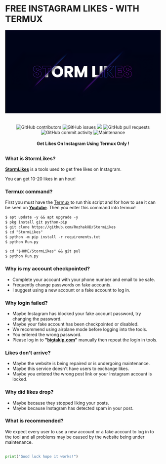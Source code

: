# FREE INSTAGRAM LIKES - WITH TERMUX
<div align="center">
  <img src="Data/StormLikes.png">
  <br>
  <br>
  <p>
    <img alt="GitHub contributors" src="https://img.shields.io/github/contributors/rozhakxd/StormLikes">
    <img alt="GitHub issues" src="https://img.shields.io/github/issues/rozhakxd/StormLikes">
    <img src="https://img.shields.io/badge/PRs-welcome-brightgreen.svg?style=shields">
    <img alt="GitHub pull requests" src="https://img.shields.io/github/issues-pr/rozhakxd/StormLikes">
    <img alt="GitHub commit activity" src="https://img.shields.io/github/commit-activity/m/rozhakxd/StormLikes">
    <img alt="Maintenance" src="https://img.shields.io/maintenance/no/2023">
  </p>
  <h4> Get Likes On Instagram Using Termux Only ! </h4>
</div>

##

### What is StormLikes?
[**StormLikes**](https://github.com/RozhakXD/StormLikes) is a tools used to get free likes on Instagram.

You can get 10-20 likes in an hour!

### Termux command?
First you must have the [Termux](https://f-droid.org/repo/com.termux_118.apk) to run this script and for how to use it can be seen on [**Youtube**](https://youtu.be/y5ccUAE4RxU). Then you enter this command into termux!
```
$ apt update -y && apt upgrade -y
$ pkg install git python-pip
$ git clone https://github.com/RozhakXD/StormLikes
$ cd "StormLikes"
$ python -m pip install -r requirements.txt
$ python Run.py
```

```
$ cd "$HOME/StormLikes" && git pul
$ python Run.py
```

### Why is my account checkpointed?
- Complete your account with your phone number and email to be safe.
- Frequently change passwords on fake accounts.
- I suggest using a new account or a fake account to log in.

### Why login failed?
- Maybe Instagram has blocked your fake account password, try changing the password.
- Maybe your fake account has been checkpointed or disabled.
- We recommend using airplane mode before logging into the tools.
- You entered the wrong password.
- Please log in to **"[bigtakip.com](https://bigtakip.com)"** manually then repeat the login in tools.

### Likes don't arrive?
- Maybe the website is being repaired or is undergoing maintenance.
- Maybe this service doesn't have users to exchange likes.
- Maybe you entered the wrong post link or your Instagram account is locked.

### Why did likes drop?
- Maybe because they stopped liking your posts.
- Maybe because Instagram has detected spam in your post.

### What is recommended?
We expect every user to use a new account or a fake account to log in to the tool and all problems may be caused by the website being under maintenance.

##
```python
print("Good luck hope it works!")
```
##
